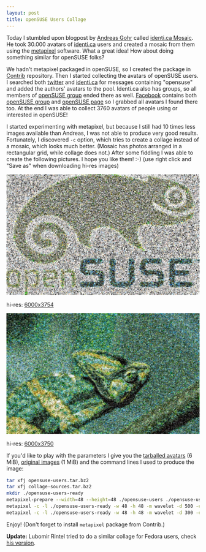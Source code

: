 ```yaml
---
layout: post
title: openSUSE Users Collage
---
```


Today I stumbled upon blogpost by [Andreas Gohr](http://www.splitbrain.org/personal) called [identi.ca Mosaic](http://www.splitbrain.org/blog/2009-07/31-identi.ca_mosaic). He took 30.000 avatars of [identi.ca](http://identi.ca/) users and created a mosaic from them using the [metapixel](http://www.complang.tuwien.ac.at/schani/metapixel/) software. What a great idea! How about doing something similar for openSUSE folks?

We hadn't metapixel packaged in openSUSE, so I created the package in [Contrib](http://en.opensuse.org/Contrib) repository. Then I started collecting the avatars of openSUSE users. I searched both [twitter](http://twitter.com/) and [identi.ca](http://identi.ca/) for messages containing "opensuse" and added the authors' avatars to the pool. Identi.ca also has groups, so all members of [openSUSE group](http://identi.ca/group/opensuse/) ended there as well. [Facebook](http://www.facebook.com/) contains both [openSUSE group](http://www.facebook.com/group.php?gid=2256834487) and [openSUSE page](http://www.facebook.com/pages/OpenSUSE/16720390225) so I grabbed all avatars I found there too. At the end I was able to collect 3760 avatars of people using or interested in openSUSE!

I started experimenting with metapixel, but because I still had 10 times less images available than Andreas, I was not able to produce very good results. Fortunately, I discovered `-c` option, which tries to create a collage instead of a mosaic, which looks much better. (Mosaic has photos arranged in a rectangular grid, while collage does not.) After some fiddling I was able to create the following pictures. I hope you like them! :-) (use right click and "Save as" when downloading hi-res images)

![opensuse-users-collage-1024](/assets/opensuse-users-collage-1024.jpg)

hi-res: [6000x3754](/assets/openSUSE_Users_Collage.jpg)

![opensuse-users-collage-2-1024](/assets/opensuse-users-collage-2-1024.jpg)

hi-res: [6000x3750](/assets/openSUSE_Users_Collage_2.jpg)

If you'd like to play with the parameters I give you the [tarballed avatars](/assets/opensuse-users.tar.bz2) (6 MiB), [original images](/assets/collage-sources.tar.bz2) (1 MiB) and the command lines I used to produce the image:

~~~bash
tar xfj opensuse-users.tar.bz2
tar xfj collage-sources.tar.bz2
mkdir ./opensuse-users-ready
metapixel-prepare --width=48 --height=48 ./opensuse-users ./opensuse-users-ready
metapixel -c -l ./opensuse-users-ready -w 48 -h 48 -m wavelet -d 500 -e global --metapixel opensuse-logo-6000.png opensuse-users-collage.png
metapixel -c -l ./opensuse-users-ready -w 48 -h 48 -m wavelet -d 300 -e global --metapixel chameleon.jpg opensuse-users-collage-2.png
~~~

Enjoy! (Don't forget to install `metapixel` package from Contrib.)

**Update:** Lubomir Rintel tried to do a similar collage for Fedora users, check [his version](http://v3.sk/~lkundrak/blog/entries/metapixel.html).
